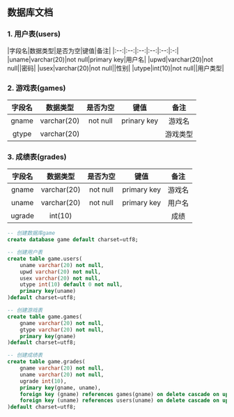 ## 数据库文档



### 1. 用户表(users)

|字段名|数据类型|是否为空|键值|备注|
|:--:|:--:|:--:|:--:|:--:|:-:|
|uname|varchar(20)|not null|primary key|用户名|
|upwd|varchar(20)|not null||密码|
|usex|varchar(20)|not null||性别|
|utype|int(10)|not null||用户类型|



### 2. 游戏表(games)

| 字段名 | 数据类型    | 是否为空 | 键值    | 备注   |
|:--:|:--:|:--:|:--:|:--:|
| gname  | varchar(20) | not null | prinary key | 游戏名 |
| gtype | varchar(20) |  |  | 游戏类型 |



### 3. 成绩表(grades)

| 字段名 | 数据类型 | 是否为空 | 键值 | 备注 |
|:--:|:--:|:--:|:--:|:--:|
| gname | varchar(20) | not null | primary key | 游戏名 |
| uname | varchar(20) | not null | primary key | 用户名 |
| ugrade | int(10) |  |  | 成绩 |






```sql
-- 创建数据库game
create database game default charset=utf8;

-- 创建用户表
create table game.users(
    uname varchar(20) not null,
    upwd varchar(20) not null,
    usex varchar(20) not null,
    utype int(10) default 0 not null,
    primary key(uname)
)default charset=utf8;

-- 创建游戏表
create table game.games(
	gname varchar(20) not null,
	gtype varchar(20) not null,
	primary key(gname)
)default charset=utf8;

-- 创建成绩表
create table game.grades(
	gname varchar(20) not null,
    uname varchar(20) not null,
    ugrade int(10),
    primary key(gname, uname),
    foreign key (gname) references games(gname) on delete cascade on update cascade,
    foreign key (uname) references users(uname) on delete cascade on update cascade
)default charset=utf8;

```

